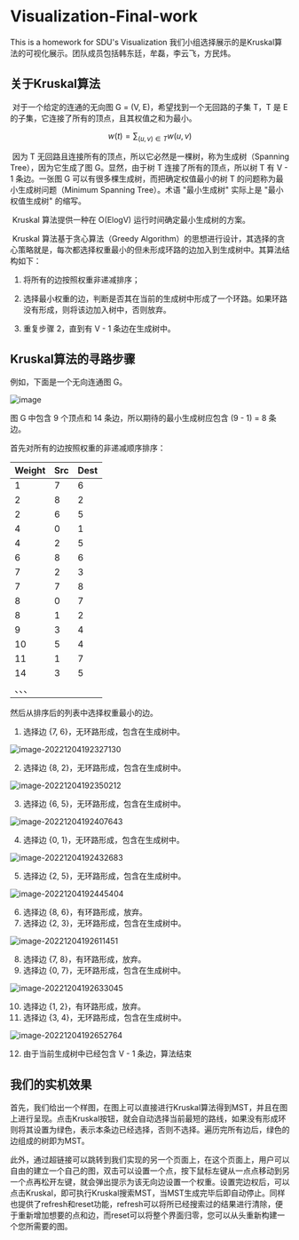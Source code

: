 # Visualization-Final-work
This is a homework for SDU's Visualization
我们小组选择展示的是Kruskal算法的可视化展示。团队成员包括韩东廷，牟磊，李云飞，方民炜。

## 关于Kruskal算法

​	对于一个给定的连通的无向图 G = (V, E)，希望找到一个无回路的子集 T，T 是 E 的子集，它连接了所有的顶点，且其权值之和为最小。

$$ w(t)=\sum_{(u,v)\in T}w(u,v)$$

​	因为 T 无回路且连接所有的顶点，所以它必然是一棵树，称为生成树（Spanning Tree），因为它生成了图 G。显然，由于树 T 连接了所有的顶点，所以树 T 有 V - 1 条边。一张图 G 可以有很多棵生成树，而把确定权值最小的树 T 的问题称为最小生成树问题（Minimum Spanning Tree）。术语 "最小生成树" 实际上是 "最小权值生成树" 的缩写。

​	Kruskal 算法提供一种在 O(ElogV) 运行时间确定最小生成树的方案。

​	Kruskal 算法基于贪心算法（Greedy Algorithm）的思想进行设计，其选择的贪心策略就是，每次都选择权重最小的但未形成环路的边加入到生成树中。其算法结构如下：

1. 将所有的边按照权重非递减排序；

2. 选择最小权重的边，判断是否其在当前的生成树中形成了一个环路。如果环路没有形成，则将该边加入树中，否则放弃。

3. 重复步骤 2，直到有 V - 1 条边在生成树中。

## Kruskal算法的寻路步骤

例如，下面是一个无向连通图 G。

![image](关于Kruskal算法.assets/image-20221204192046119.png)

图 G 中包含 9 个顶点和 14 条边，所以期待的最小生成树应包含 (9 - 1) = 8 条边。

首先对所有的边按照权重的非递减顺序排序：

| Weight | Src  | Dest |
| ------ | ---- | ---- |
| 1      | 7    | 6    |
| 2      | 8    | 2    |
| 2      | 6    | 5    |
| 4      | 0    | 1    |
| 4      | 2    | 5    |
| 6      | 8    | 6    |
| 7      | 2    | 3    |
| 7      | 7    | 8    |
| 8      | 0    | 7    |
| 8      | 1    | 2    |
| 9      | 3    | 4    |
| 10     | 5    | 4    |
| 11     | 1    | 7    |
| 14     | 3    | 5    |
| 、、、 |      |      |

然后从排序后的列表中选择权重最小的边。

1. 选择边 {7, 6}，无环路形成，包含在生成树中。

![image-20221204192327130](关于Kruskal算法.assets/image-20221204192327130.png)


2. 选择边 {8, 2}，无环路形成，包含在生成树中。

![image-20221204192350212](关于Kruskal算法.assets/image-20221204192350212.png)

3. 选择边 {6, 5}，无环路形成，包含在生成树中。

![image-20221204192407643](关于Kruskal算法.assets/image-20221204192407643.png)

4. 选择边 {0, 1}，无环路形成，包含在生成树中。

![image-20221204192432683](关于Kruskal算法.assets/image-20221204192432683.png)

5. 选择边 {2, 5}，无环路形成，包含在生成树中。

![image-20221204192445404](关于Kruskal算法.assets/image-20221204192445404.png)

6.  选择边 {8, 6}，有环路形成，放弃。
7. 选择边 {2, 3}，无环路形成，包含在生成树中。

![image-20221204192611451](关于Kruskal算法.assets/image-20221204192611451.png)

8. 选择边 {7, 8}，有环路形成，放弃。
9. 选择边 {0, 7}，无环路形成，包含在生成树中。

![image-20221204192633045](关于Kruskal算法.assets/image-20221204192633045.png)

10.  选择边 {1, 2}，有环路形成，放弃。
11. 选择边 {3, 4}，无环路形成，包含在生成树中。

![image-20221204192652764](关于Kruskal算法.assets/image-20221204192652764.png)

12.  由于当前生成树中已经包含 V - 1 条边，算法结束

## 我们的实机效果

​	首先，我们给出一个样图，在图上可以直接进行Kruskal算法得到MST，并且在图上进行呈现。点击Kruskal按钮，就会自动选择当前最短的路线，如果没有形成环则将其设置为绿色，表示本条边已经选择，否则不选择。遍历完所有边后，绿色的边组成的树即为MST。

​	此外，通过超链接可以跳转到我们实现的另一个页面上，在这个页面上，用户可以自由的建立一个自己的图，双击可以设置一个点，按下鼠标左键从一点点移动到另一个点再松开左键，就会弹出提示为该无向边设置一个权重。设置完边权后，可以点击Kruskal，即可执行Kruskal搜索MST，当MST生成完毕后即自动停止。同样也提供了refresh和reset功能，refresh可以将所已经搜索过的结果进行清除，便于重新增加想要的点和边，而reset可以将整个界面归零，您可以从头重新构建一个您所需要的图。


